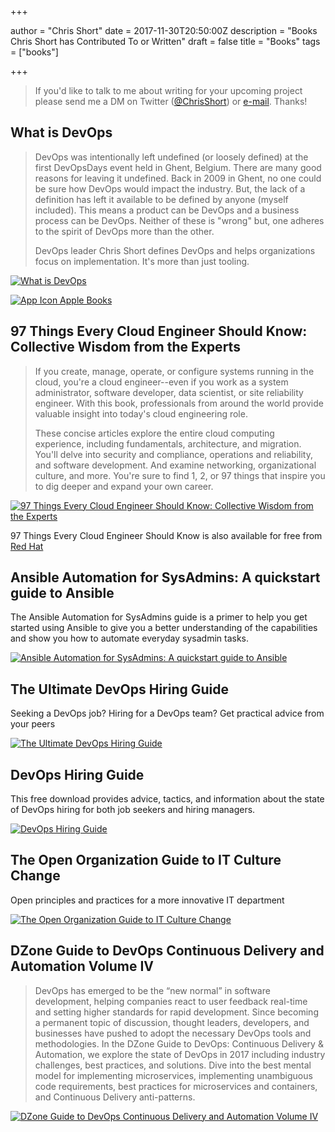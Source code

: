 +++

author = "Chris Short"
date = 2017-11-30T20:50:00Z
description = "Books Chris Short has Contributed To or Written"
draft = false
title = "Books"
tags = ["books"]

+++

> If you'd like to talk to me about writing for your upcoming project please send me a DM on Twitter ([@ChrisShort](https://twitter.com/ChrisShort)) or [e-mail](mailto:chris@chrisshort.net). Thanks!

## What is DevOps

> DevOps was intentionally left undefined (or loosely defined) at the first DevOpsDays event held in Ghent, Belgium. There are many good reasons for leaving it undefined. Back in 2009 in Ghent, no one could be sure how DevOps would impact the industry. But, the lack of a definition has left it available to be defined by anyone (myself included). This means a product can be DevOps and a business process can be DevOps. Neither of these is "wrong" but, one adheres to the spirit of DevOps more than the other.
>
> DevOps leader Chris Short defines DevOps and helps organizations focus on implementation. It's more than just tooling.

[![What is DevOps](https://shortcdn.com/file/chrisshort/What-is-DevOps-eBook.webp#center)](https://devopsish.com/what-is-devops/?utm_source=chrisshort.net&utm_medium=books)

[![App Icon Apple Books](https://shortcdn.com/file/chrisshort/standard.webp#center)](https://books.apple.com/us/book/what-is-devops/id1567673806?itscg=30200&amp;itsct=books_box_appicon&amp;ct=books_what_is_dev_ops&amp;ls=1)

## 97 Things Every Cloud Engineer Should Know: Collective Wisdom from the Experts

> If you create, manage, operate, or configure systems running in the cloud, you're a cloud engineer--even if you work as a system administrator, software developer, data scientist, or site reliability engineer. With this book, professionals from around the world provide valuable insight into today's cloud engineering role.
>
> These concise articles explore the entire cloud computing experience, including fundamentals, architecture, and migration. You'll delve into security and compliance, operations and reliability, and software development. And examine networking, organizational culture, and more. You're sure to find 1, 2, or 97 things that inspire you to dig deeper and expand your own career.

[![97 Things Every Cloud Engineer Should Know: Collective Wisdom from the Experts](https://shortcdn.com/file/chrisshort/97-things-every-cloud-engineer-should-know.jpg#center)](https://amzn.to/3n3g8iU)

97 Things Every Cloud Engineer Should Know is also available for free from [Red Hat](https://www.redhat.com/en/engage/things-every-cloud-s-202103201521?utm_source=chrisshort.net&utm_medium=books)

## Ansible Automation for SysAdmins: A quickstart guide to Ansible

The Ansible Automation for SysAdmins guide is a primer to help you get started using Ansible to give you a better understanding of the capabilities and show you how to automate everyday sysadmin tasks.

[![Ansible Automation for SysAdmins: A quickstart guide to Ansible](https://shortcdn.com/file/chrisshort/ansible_automation_for_sysadmins_v2.png#center)](https://opensource.com/downloads/ansible-quickstart?utm_source=chrisshort.net&utm_medium=books)

## The Ultimate DevOps Hiring Guide

Seeking a DevOps job? Hiring for a DevOps team? Get practical advice from your peers

[![The Ultimate DevOps Hiring Guide](https://shortcdn.com/file/chrisshort/the_ultimate_devops_hiring_guide.png#center)](https://enterprisersproject.com/ultimate-devops-hiring-guide?utm_source=chrisshort.net&utm_medium=books)

## DevOps Hiring Guide

This free download provides advice, tactics, and information about the state of DevOps hiring for both job seekers and hiring managers.

[![DevOps Hiring Guide](https://shortcdn.com/file/chrisshort/devops_hiring_guide_v1_cover.png#center)](https://opensource.com/downloads/devops-hiring-guide?utm_source=chrisshort.net&utm_medium=books)

## The Open Organization Guide to IT Culture Change

Open principles and practices for a more innovative IT department

[![The Open Organization Guide to IT Culture Change](https://shortcdn.com/file/chrisshort/theopenorg_guidetoITculturechange_1_0_cover_final.png#center)](https://opensource.com/open-organization/resources/culture-change?utm_source=chrisshort.net&utm_medium=books)

## DZone Guide to DevOps Continuous Delivery and Automation Volume IV

> DevOps has emerged to be the “new normal” in software development, helping companies react to user feedback real-time and setting higher standards for rapid development. Since becoming a permanent topic of discussion, thought leaders, developers, and businesses have pushed to adopt the necessary DevOps tools and methodologies. In the DZone Guide to DevOps: Continuous Delivery & Automation, we explore the state of DevOps in 2017 including industry challenges, best practices, and solutions. Dive into the best mental model for implementing microservices, implementing unambiguous code requirements, best practices for microservices and containers, and Continuous Delivery anti-patterns.

[![DZone Guide to DevOps Continuous Delivery and Automation Volume IV](https://shortcdn.com/file/chrisshort/dzone-guide-devops-continous-delivery-automation-vol-4.png#center)](https://dzone.com/guides/devops-continuous-delivery-and-automation?oid=devcs)
